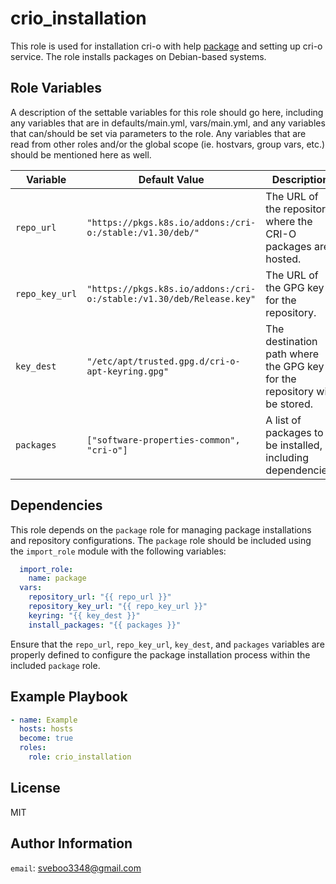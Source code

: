 crio_installation
=========

This role is used for installation cri-o with help [package](#dependencies) and setting up cri-o service.
The role installs packages on Debian-based systems.

Role Variables
--------------

A description of the settable variables for this role should go here, including any variables that are in defaults/main.yml, vars/main.yml, and any variables that can/should be set via parameters to the role. Any variables that are read from other roles and/or the global scope (ie. hostvars, group vars, etc.) should be mentioned here as well.

| Variable       | Default Value                                      | Description                                                                 |
|----------------|----------------------------------------------------|-----------------------------------------------------------------------------|
| `repo_url`     | `"https://pkgs.k8s.io/addons:/cri-o:/stable:/v1.30/deb/"` | The URL of the repository where the CRI-O packages are hosted.             |
| `repo_key_url` | `"https://pkgs.k8s.io/addons:/cri-o:/stable:/v1.30/deb/Release.key"` | The URL of the GPG key for the repository.                                |
| `key_dest`     | `"/etc/apt/trusted.gpg.d/cri-o-apt-keyring.gpg"`     | The destination path where the GPG key for the repository will be stored.   |
| `packages`     | `["software-properties-common", "cri-o"]`             | A list of packages to be installed, including dependencies.                |

## Dependencies

This role depends on the `package` role for managing package installations and repository configurations. The `package` role should be included using the `import_role` module with the following variables:

```yaml
  import_role:
    name: package
  vars:
    repository_url: "{{ repo_url }}"
    repository_key_url: "{{ repo_key_url }}"
    keyring: "{{ key_dest }}"
    install_packages: "{{ packages }}"
```

Ensure that the `repo_url`, `repo_key_url`, `key_dest`, and `packages` variables are properly defined to configure the package installation process within the included `package` role.

Example Playbook
----------------

```yaml
- name: Example
  hosts: hosts
  become: true
  roles:
    role: crio_installation
```

License
-------

MIT

Author Information
------------------

`email`: sveboo3348@gmail.com
